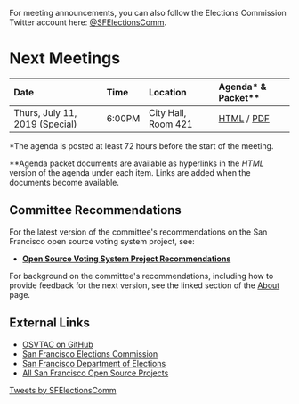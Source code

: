 For meeting announcements, you can also follow the Elections Commission
Twitter account here: [@SFElectionsComm](https://twitter.com/SFElectionsComm).


# Next Meetings

| Date                           | Time   | Location            | Agenda* & Packet** |
|:-------------------------------|:-------|:--------------------|:-------------------|
| Thurs, July 11, 2019 (Special) | 6:00PM | City Hall, Room 421 | [HTML][next-agenda-html] / [PDF][next-agenda-pdf] |

[next-agenda-html]: meetings/2019/2019-07-11/agenda
[next-agenda-pdf]: files/meetings/2019/2019-07-11/2019_07_11_OSVTAC_Agenda.pdf

\*The agenda is posted at least 72 hours before the start of the meeting.

\*\*Agenda packet documents are available as hyperlinks in the _HTML_ version of
the agenda under each item. Links are added when the documents become
available.


## Committee Recommendations

For the latest version of the committee's recommendations on the San Francisco
open source voting system project, see:

* [**Open Source Voting System Project Recommendations**][osvtac-recommendations]

For background on the committee's recommendations, including how to provide
feedback for the next version, see the linked section of the
[About](about#project-recommendations) page.


[osvtac-recommendations]: recommendations/index


## External Links

- [OSVTAC on GitHub](https://github.com/OSVTAC)
- [San Francisco Elections Commission](https://sfgov.org/electionscommission)
- [San Francisco Department of Elections](https://www.sfelections.org)
- [All San Francisco Open Source Projects](http://open.innovatesf.com)

<a class="twitter-timeline" data-width="360" data-height="600" data-theme="light" href="https://twitter.com/SFElectionsComm">
Tweets by SFElectionsComm</a>
<script async src="//platform.twitter.com/widgets.js" charset="utf-8">
</script>
